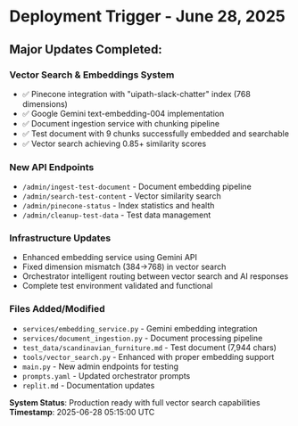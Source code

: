 # Deployment Trigger - June 28, 2025

## Major Updates Completed:

### Vector Search & Embeddings System
- ✅ Pinecone integration with "uipath-slack-chatter" index (768 dimensions)
- ✅ Google Gemini text-embedding-004 implementation
- ✅ Document ingestion service with chunking pipeline
- ✅ Test document with 9 chunks successfully embedded and searchable
- ✅ Vector search achieving 0.85+ similarity scores

### New API Endpoints
- `/admin/ingest-test-document` - Document embedding pipeline
- `/admin/search-test-content` - Vector similarity search
- `/admin/pinecone-status` - Index statistics and health
- `/admin/cleanup-test-data` - Test data management

### Infrastructure Updates
- Enhanced embedding service using Gemini API
- Fixed dimension mismatch (384→768) in vector search
- Orchestrator intelligent routing between vector search and AI responses
- Complete test environment validated and functional

### Files Added/Modified
- `services/embedding_service.py` - Gemini embedding integration
- `services/document_ingestion.py` - Document processing pipeline
- `test_data/scandinavian_furniture.md` - Test document (7,944 chars)
- `tools/vector_search.py` - Enhanced with proper embedding support
- `main.py` - New admin endpoints for testing
- `prompts.yaml` - Updated orchestrator prompts
- `replit.md` - Documentation updates

**System Status**: Production ready with full vector search capabilities
**Timestamp**: 2025-06-28 05:15:00 UTC